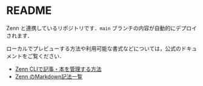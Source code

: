 # README

Zenn と連携しているリポジトリです．`main` ブランチの内容が自動的にデプロイされます．

ローカルでプレビューする方法や利用可能な書式などについては，公式のドキュメントをご覧ください．

* [Zenn CLIで記事・本を管理する方法](https://zenn.dev/zenn/articles/zenn-cli-guide)
* [Zenn のMarkdown記法一覧](https://zenn.dev/zenn/articles/markdown-guide)
